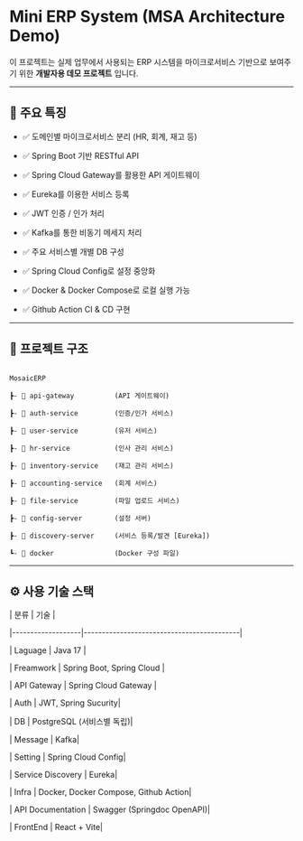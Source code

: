 # Mini ERP System (MSA Architecture Demo)

이 프로젝트는 실제 업무에서 사용되는 ERP 시스템을 마이크로서비스 기반으로
보여주기 위한 **개발자용 데모 프로젝트** 입니다.

---


## 🚀 주요 특징


- ✅ 도메인별 마이크로서비스 분리 (HR, 회계, 재고 등)

- ✅ Spring Boot 기반 RESTful API

- ✅ Spring Cloud Gateway를 활용한 API 게이트웨이

- ✅ Eureka를 이용한 서비스 등록

- ✅ JWT 인증 / 인가 처리

- ✅ Kafka를 통한 비동기 메세지 처리

- ✅ 주요 서비스별 개별 DB 구성

- ✅ Spring Cloud Config로 설정 중앙화

- ✅ Docker & Docker Compose로 로컬 실행 가능

- ✅ Github Action CI & CD 구현


--- 


## 👜 프로젝트 구조

```

MosaicERP  

┣- 📂 api-gateway          (API 게이트웨이)  

┣- 📂 auth-service         (인증/인가 서비스)

┣- 📂 user-service         (유저 서비스)    

┣- 📂 hr-service           (인사 관리 서비스)  

┣- 📂 inventory-service    (재고 관리 서비스)  

┣- 📂 accounting-service   (회계 서비스)  

┣- 📂 file-service         (파일 업로드 서비스)  

┣- 📂 config-server        (설정 서버)  

┣- 📂 discovery-server     (서비스 등록/발견 [Eureka])  

┗- 📂 docker               (Docker 구성 파일)

```


---


## ⚙️ 사용 기술 스택

| 분류                | 기술                                        |

|-------------------|-------------------------------------------|

| Laguage           | Java 17                                   |

| Freamwork         | Spring Boot, Spring Cloud |

| API Gateway       | Spring Cloud Gateway                      |

| Auth              | JWT, Spring Sucurity|

| DB                | PostgreSQL (서비스별 독립)|

| Message           | Kafka|

| Setting           | Spring Cloud Config|

| Service Discovery | Eureka|

| Infra             | Docker, Docker Compose, Github Action|

| API Documentation | Swagger (Springdoc OpenAPI)|

| FrontEnd | React + Vite|